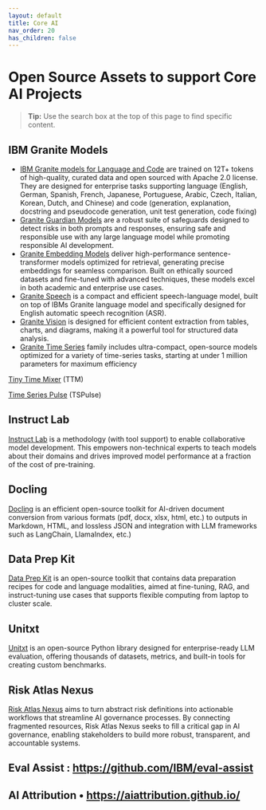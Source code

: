 ```yaml
---
layout: default
title: Core AI
nav_order: 20
has_children: false
---
```


# Open Source Assets to support Core  AI Projects 

> **Tip:** Use the search box at the top of this page to find specific content.

## IBM Granite Models  
* [IBM Granite models for Language and Code](https://www.ibm.com/granite) are trained on 12T+ tokens of high-quality, curated data and open sourced with Apache 2.0 license.   They are designed for enterprise tasks supporting language (English, German, Spanish, French, Japanese, Portuguese, Arabic, Czech, Italian, Korean, Dutch, and Chinese) and code (generation, explanation, docstring and pseudocode generation, unit test generation, code fixing)
* [Granite Guardian Models](https://www.ibm.com/granite/docs/models/guardian/) are a robust suite of safeguards designed to detect risks in both prompts and responses, ensuring safe and responsible use with any large language model while promoting responsible AI development.
* [Granite Embedding Models](https://www.ibm.com/granite/docs/models/embedding) deliver high-performance sentence-transformer models optimized for retrieval, generating precise embeddings for seamless comparison. Built on ethically sourced datasets and fine-tuned with advanced techniques, these models excel in both academic and enterprise use cases.
* [Granite Speech](https://www.ibm.com/granite/docs/models/speech/) is a compact and efficient speech-language model, built on top of IBMs Granite language model and specifically designed for English automatic speech recognition (ASR).
* [Granite Vision](https://www.ibm.com/granite/docs/models/vision/) is designed for efficient content extraction from tables, charts, and diagrams, making it a powerful tool for structured data analysis. 
* [Granite Time Series](https://www.ibm.com/granite/docs/models/time-series/) family includes ultra-compact, open-source models optimized for a variety of time-series tasks, starting at under 1 million parameters for maximum efficiency
  
 [Tiny Time Mixer](https://huggingface.co/ibm-granite/granite-timeseries-ttm-r2) (TTM)
 
 [Time Series Pulse](https://huggingface.co/ibm-granite/granite-timeseries-tspulse-r1) (TSPulse)



## Instruct Lab
[Instruct Lab](https://www.redhat.com/en/topics/ai/what-is-instructlab) is a methodology (with tool support) to enable collaborative model development.  This empowers non-technical experts to teach models about their domains and drives improved model performance at a fraction of the cost of pre-training. 
## Docling 
[Docling](https://github.com/docling-project/docling) is an efficient open-source toolkit for AI-driven document conversion from various formats (pdf, docx, xlsx, html, etc.)  to outputs in Markdown, HTML, and lossless JSON and integration with LLM frameworks such as LangChain, LlamaIndex, etc.)
## Data Prep Kit 
[Data Prep Kit]( https://github.com/data-prep-kit/data-prep-kit ) is an open-source toolkit that contains data preparation recipes for code and language modalities, aimed at fine-tuning, RAG, and instruct-tuning use cases that supports flexible computing from laptop to cluster scale.
## Unitxt 
[Unitxt](https://github.com/IBM/unitxt) is an open-source Python library designed for enterprise-ready LLM evaluation, offering thousands of datasets, metrics, and built-in tools for creating custom benchmarks.  

## Risk Atlas Nexus 
[Risk Atlas Nexus](https://github.com/IBM/risk-atlas-nexus) aims to turn abstract risk definitions into actionable workflows that streamline AI governance processes. By connecting fragmented resources, Risk Atlas Nexus seeks to fill a critical gap in AI governance, enabling stakeholders to build more robust, transparent, and accountable systems. 

## Eval Assist : https://github.com/IBM/eval-assist
## AI Attribution •	https://aiattribution.github.io/
